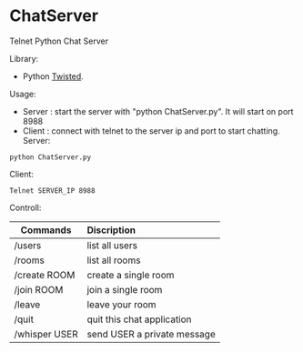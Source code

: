 # ChatServer
Telnet Python Chat Server

Library:
- Python [Twisted][1]. 

Usage:
- Server : start the server with "python ChatServer.py". It will start on port 8988
- Client : connect with telnet to the server ip and port to start chatting.
Server:
```
python ChatServer.py
```
Client:
```
Telnet SERVER_IP 8988
```



Controll:

| Commands      | Discription      |
| ------------- |:-------------|
| /users      | list all users |
| /rooms      | list all rooms      |
| /create ROOM | create a single room      |
| /join ROOM  | join a single room      |
| /leave | leave your room      |
| /quit | quit this chat application      |
| /whisper USER | send USER a private message     |



[1]: http://twistedmatrix.com/trac/
